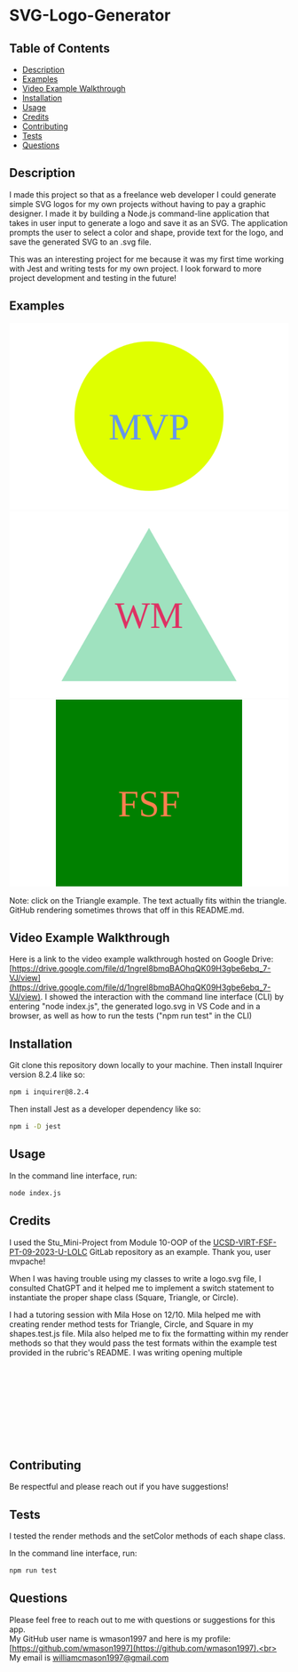 # SVG-Logo-Generator

## Table of Contents
* [Description](#description)
* [Examples](#examples)
* [Video Example Walkthrough](#example) 
* [Installation](#installation-instructions)
* [Usage](#usage-instructions)
* [Credits](#credits)
* [Contributing](#contribution-guidelines)
* [Tests](#tests)
* [Questions](#questions)

## Description <a name="description"></a> 
I made this project so that as a freelance web developer I could generate simple SVG logos for my own projects without having to pay a graphic designer. I made it by building a Node.js command-line application that takes in user input to generate a logo and save it as an SVG. The application prompts the user to select a color and shape, provide text for the logo, and save the generated SVG to an .svg file.

This was an interesting project for me because it was my first time working with Jest and writing tests for my own project. I look forward to more project development and testing in the future!

## Examples <a name="examples"></a>
![Circle logo.svg Example](/examples/circle-example.svg)
![Triangle logo.svg Example](/examples/triangle-example.svg)
![Square logo.svg Example](/examples/square-example.svg)

Note: click on the Triangle example. The text actually fits within the triangle. GitHub rendering sometimes throws that off in this README.md.

## Video Example Walkthrough <a name="example"></a>
Here is a link to the video example walkthrough hosted on Google Drive: [https://drive.google.com/file/d/1ngrel8bmqBAOhqQK09H3gbe6ebq_7-VJ/view](https://drive.google.com/file/d/1ngrel8bmqBAOhqQK09H3gbe6ebq_7-VJ/view). I showed the interaction with the command line interface (CLI) by entering "node index.js", the generated logo.svg in VS Code and in a browser, as well as how to run the tests ("npm run test" in the CLI)

## Installation <a name="installation-instructions"></a>
Git clone this repository down locally to your machine.
Then install Inquirer version 8.2.4 like so:
```bash
npm i inquirer@8.2.4
```

Then install Jest as a developer dependency like so:
```bash
npm i -D jest
```

## Usage <a name="usage-instructions"></a>
In the command line interface, run:
```bash
node index.js
```

## Credits <a name="credits"></a>
I used the Stu_Mini-Project from Module 10-OOP of the [UCSD-VIRT-FSF-PT-09-2023-U-LOLC](https://git.bootcampcontent.com/University-of-California---San-Diego/UCSD-VIRT-FSF-PT-09-2023-U-LOLC) GitLab repository as an example. Thank you, user mvpache!

When I was having trouble using my classes to write a logo.svg file, I consulted ChatGPT and it helped me to implement a switch statement to instantiate the proper shape class (Square, Triangle, or Circle).

I had a tutoring session with Mila Hose on 12/10. Mila helped me with creating render method tests for Triangle, Circle, and Square in my shapes.test.js file. Mila also helped me to fix the formatting within my render methods so that they would pass the test formats within the example test provided in the rubric's README. I was writing opening multiple <svg> segments before our session and Mila helped me to find the source of that issue and correct. Thanks Mila!

## Contributing <a name="contribution-guidelines"></a>
Be respectful and please reach out if you have suggestions!

## Tests <a name="tests"></a> 

I tested the render methods and the setColor methods of each shape class.

In the command line interface, run:
```bash
npm run test
```

## Questions
Please feel free to reach out to me with questions or suggestions for this app.<br>
My GitHub user name is wmason1997 and here is my profile: [https://github.com/wmason1997](https://github.com/wmason1997).<br>
My email is williamcmason1997@gmail.com